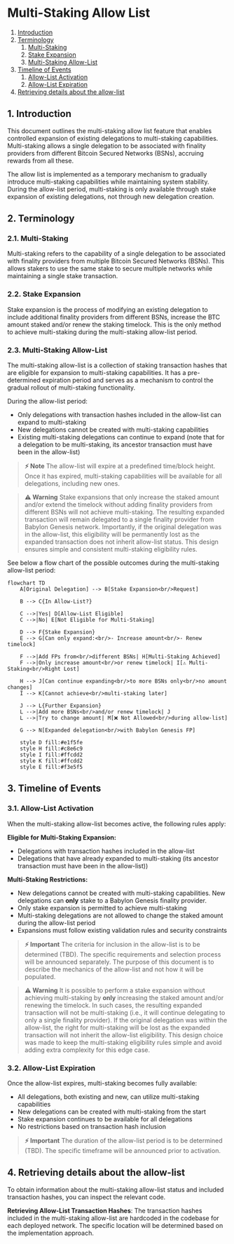 # Multi-Staking Allow List

1. [Introduction](#1-introduction)
2. [Terminology](#2-terminology)
   1. [Multi-Staking](#21-multi-staking)
   2. [Stake Expansion](#22-stake-expansion)
   3. [Multi-Staking Allow-List](#23-multi-staking-allow-list)
3. [Timeline of Events](#3-timeline-of-events)
   1. [Allow-List Activation](#31-allow-list-activation)
   2. [Allow-List Expiration](#32-allow-list-expiration)
4. [Retrieving details about the allow-list](#4-retrieving-details-about-the-allow-list)

## 1. Introduction

This document outlines the multi-staking allow list feature that enables controlled
expansion of existing delegations to multi-staking capabilities. Multi-staking allows
a single delegation to be associated with finality providers from different
Bitcoin Secured Networks (BSNs), accruing rewards from all these.

The allow list is implemented as a temporary mechanism to gradually introduce
multi-staking capabilities while maintaining system stability. During the allow-list
period, multi-staking is only available through stake expansion of existing
delegations, not through new delegation creation.

## 2. Terminology

### 2.1. Multi-Staking

Multi-staking refers to the capability of a single delegation to be associated
with finality providers from multiple Bitcoin Secured Networks (BSNs).
This allows stakers to use the same stake to secure multiple networks
while maintaining a single stake transaction.

### 2.2. Stake Expansion

Stake expansion is the process of modifying an existing delegation to include
additional finality providers from different BSNs, increase the BTC amount staked
and/or renew the staking timelock. This is the
only method to achieve multi-staking during the multi-staking allow-list period.

### 2.3. Multi-Staking Allow-List

The multi-staking allow-list is a collection of staking transaction hashes
that are eligible for expansion to multi-staking capabilities. It has a
pre-determined expiration period and serves as a mechanism to control
the gradual rollout of multi-staking functionality.

During the allow-list period:

- Only delegations with transaction hashes included in the allow-list can expand to multi-staking
- New delegations cannot be created with multi-staking capabilities
- Existing multi-staking delegations can continue to expand (note that for a delegation to be multi-staking, its ancestor transaction must have been in the allow-list)

> **⚡ Note**
> The allow-list will expire at a predefined time/block height. Once it has expired,
> multi-staking capabilities will be available for all delegations, including new ones.

> **⚠️ Warning**
> Stake expansions that only increase the staked amount and/or extend the timelock
> without adding finality providers from different BSNs will not achieve multi-staking.
> The resulting expanded transaction will remain delegated to a single finality provider from Babylon Genesis network.
> Importantly, if the original delegation was in the allow-list, this eligibility
> will be permanently lost as the expanded transaction does not inherit allow-list status.
> This design ensures simple and consistent multi-staking eligibility rules.

See below a flow chart of the possible outcomes
during the multi-staking allow-list period:

```mermaid
flowchart TD
    A[Original Delegation] --> B[Stake Expansion<br/>Request]

    B --> C{In Allow-List?}

    C -->|Yes| D[Allow-List Eligible]
    C -->|No| E[Not Eligible for Multi-Staking]

    D --> F{Stake Expansion}
    E --> G[Can only expand:<br/>- Increase amount<br/>- Renew timelock]

    F -->|Add FPs from<br/>different BSNs| H[Multi-Staking Achieved]
    F -->|Only increase amount<br/>or renew timelock| I[⚠️ Multi-Staking<br/>Right Lost]

    H --> J[Can continue expanding<br/>to more BSNs only<br/>no amount changes]
    I --> K[Cannot achieve<br/>multi-staking later]

    J --> L{Further Expansion}
    L -->|Add more BSNs<br/>and/or renew timelock| J
    L -->|Try to change amount| M[❌ Not Allowed<br/>during allow-list]

    G --> N[Expanded delegation<br/>with Babylon Genesis FP]

    style D fill:#e1f5fe
    style H fill:#c8e6c9
    style I fill:#ffcdd2
    style K fill:#ffcdd2
    style E fill:#f3e5f5
```

## 3. Timeline of Events

### 3.1. Allow-List Activation

When the multi-staking allow-list becomes active, the following rules apply:

**Eligible for Multi-Staking Expansion:**

- Delegations with transaction hashes included in the allow-list
- Delegations that have already expanded to multi-staking
  (its ancestor transaction must have been in the allow-list))

**Multi-Staking Restrictions:**

- New delegations cannot be created with multi-staking capabilities.
  New delegations can **only** stake to a Babylon Genesis finality provider.
- Only stake expansion is permitted to achieve multi-staking
- Multi-staking delegations are not allowed to change the staked amount during the allow-list period
- Expansions must follow existing validation rules and security constraints

> **⚡ Important**
> The criteria for inclusion in the allow-list is to be determined (TBD).
> The specific requirements and selection process will be announced separately.
> The purpose of this document is to describe the mechanics of the allow-list
> and not how it will be populated.

> **⚠️ Warning**
> It is possible to perform a stake expansion without achieving multi-staking
> by **only** increasing the staked amount and/or renewing the timelock.
> In such cases, the resulting expanded transaction will not be multi-staking
> (i.e., it will continue delegating to only a single finality provider).
> If the original delegation
> was within the allow-list, the right for multi-staking will be lost as the
> expanded transaction will not inherit the allow-list eligibility.
> This design choice was made to keep the multi-staking eligibility rules
> simple and avoid adding extra complexity for this edge case.

### 3.2. Allow-List Expiration

Once the allow-list expires, multi-staking becomes fully available:

- All delegations, both existing and new, can utilize multi-staking capabilities
- New delegations can be created with multi-staking from the start
- Stake expansion continues to be available for all delegations
- No restrictions based on transaction hash inclusion

> **⚡ Important**
> The duration of the allow-list period is to be determined (TBD).
> The specific timeframe will be announced prior to activation.

## 4. Retrieving details about the allow-list

To obtain information about the multi-staking allow-list status and included
transaction hashes, you can inspect the relevant code.

**Retrieving Allow-List Transaction Hashes**:
The transaction hashes included in the multi-staking allow-list are hardcoded
in the codebase for each deployed network. The specific location will be
determined based on the implementation approach.
